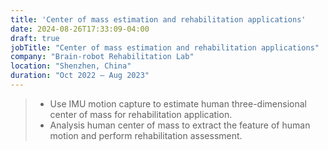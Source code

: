 ```yaml
---
title: 'Center of mass estimation and rehabilitation applications'
date: 2024-08-26T17:33:09-04:00
draft: true
jobTitle: "Center of mass estimation and rehabilitation applications"
company: "Brain-robot Rehabilitation Lab"
location: "Shenzhen, China"
duration: "Oct 2022 – Aug 2023"
---
```


> * Use IMU motion capture to estimate human three-dimensional center of mass for rehabilitation application.
> * Analysis human center of mass to extract the feature of human motion and perform rehabilitation assessment.
